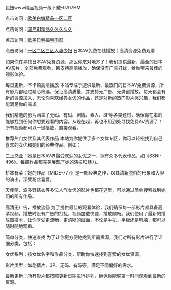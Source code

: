 色妞www精品视频一级下载-0707HM

点击访问：<a href="https://vassv.pages.dev/">欧美白嫩精品一区二区</a>

点击访问：<a href="https://cfad.pages.dev//">国产91精品久久久久久</a>

点击访问：<a href="https://gda-c7m.pages.dev/">欧美日韩福利电影</a>

点击访问：<a href="https://rtj-3zo.pages.dev/">一区二区三区人妻少妇</a>
日本AV免费在线播放｜高清资源免费观看

如果你在寻找日本AV免费资源，那么你来对地方了！我们提供最新、最全的日本AV影片，全部免费观看，且支持高清播放，确保没有广告打扰，给你带来最佳的观影体验。

每日更新，不卡顿高清播放
本站专注于提供最新、最热门的日本AV免费资源，所有影片都经过精心筛选，保证高清质量，并支持无广告、无弹窗播放。每天都会有新的资源加入，无论你喜欢经典女优的作品，还是对新的热门影片感兴趣，我们都能满足你的需求。

我们精选的影片涵盖了无码、有码、剧情、素人、3P等各类题材，确保你在本站能够找到任何你想要观看的内容。从现在起，再也不用到处寻找免费AV资源了！所有视频都可以一键播放，直接观看。

推荐热门女优及其代表作品
本站为你提供了多个女优专区，你可以轻松找到自己喜欢的女优和她们的经典作品。例如：

三上悠亚：她是日本AV界最受欢迎的女优之一，拥有众多代表作品，如《SSNI-496》。每部作品都完美展现了她的演技和魅力。

桥本有菜：她的作品《MIDE-777》是一部经典之作，以其清新脱俗的形象和大胆的演出，深受粉丝喜爱。

天使萌、波多野结衣等多位人气女优的影片也都在这里，可以通过简单搜索找到她们的所有作品。

高清无广告，播放流畅
为了提供最佳的观看体验，我们确保每一部影片都具备高清视频，播放时没有广告的打扰，视频加载快速，播放顺畅。我们使用了最新的播放器技术，让你享受更流畅、更清晰的画面，不论是手机、平板还是电脑，都可以随时随地观看。

简单分类，快速查找
为了让你更方便地找到所需资源，我们对所有影片进行了详细分类，包括：

女优系列：按女优名字和作品分类，帮助你快速找到喜爱的女优资源。

影片类型：如剧情片、3P、无码、有码等，满足不同偏好的需求。

最新更新：所有影片都按照更新日期进行排列，确保你能够第一时间观看到最新的资源。


<span style="display:none;">[Canonical link](https://github.com/dcx1224/1516 ）</span>
